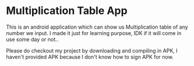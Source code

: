 
# Multiplication Table App

This is an android application which can show us Multiplication table of any number we input.
I made it just for learning purpose, IDK if it will come in use some day or not..

Please do checkout my project by downloading and compiling in APK, I haven't provided APK because I don't know how to sign APK for now.

